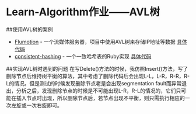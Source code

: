 Learn-Algorithm作业——AVL树
=======
##使用AVL树的案例
+  [Flumotion](https://github.com/offlinehacker/flumotion) - 一个流媒体服务器，项目中使用AVL树来存储IP地址等数据 [具体代码](https://sourcegraph.com/github.com/offlinehacker/flumotion/symbols/python/flumotion/common/avltree/AVLTree#examples)
+  [consistent-hashing](https://github.com/domnikl/consistent-hashing) - 一个一致哈希表的Ruby实现  [具体代码](https://sourcegraph.com/github.com/domnikl/consistent-hashing/symbols/ruby/gem/ConsistentHashing/AVLTree#examples)

##实现AVL树时遇到的问题
在写Delete()方法的时候，我仿照Insert()方法，写了删除节点后维持树平衡的算法，其中考虑了删除代码后会出现L-L，L-R，R-R，R-L的情况。但是测试的时候发现删除节点老是会出现segmentation fault而异常退出，分析之后，发现删除节点的时候是不可能出现L-R，R-L的情况的，它们只可能在插入节点时出现，所以删除节点后，若节点出现不平衡，则只需执行相应的一次左旋或一次右旋即可。
